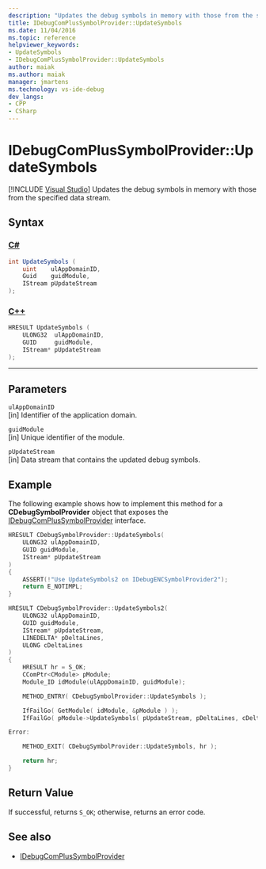 ```yaml
---
description: "Updates the debug symbols in memory with those from the specified data stream."
title: IDebugComPlusSymbolProvider::UpdateSymbols
ms.date: 11/04/2016
ms.topic: reference
helpviewer_keywords:
- UpdateSymbols
- IDebugComPlusSymbolProvider::UpdateSymbols
author: maiak
ms.author: maiak
manager: jmartens
ms.technology: vs-ide-debug
dev_langs:
- CPP
- CSharp
---
```

# IDebugComPlusSymbolProvider::UpdateSymbols

 [!INCLUDE [Visual Studio](~/includes/applies-to-version/vs-windows-only.md)]
Updates the debug symbols in memory with those from the specified data stream.

## Syntax

### [C#](#tab/csharp)
```csharp
int UpdateSymbols (
    uint    ulAppDomainID,
    Guid    guidModule,
    IStream pUpdateStream
);
```
### [C++](#tab/cpp)
```cpp
HRESULT UpdateSymbols (
    ULONG32  ulAppDomainID,
    GUID     guidModule,
    IStream* pUpdateStream
);
```
---

## Parameters
`ulAppDomainID`\
[in] Identifier of the application domain.

`guidModule`\
[in] Unique identifier of the module.

`pUpdateStream`\
[in] Data stream that contains the updated debug symbols.

## Example
The following example shows how to implement this method for a **CDebugSymbolProvider** object that exposes the [IDebugComPlusSymbolProvider](../../../extensibility/debugger/reference/idebugcomplussymbolprovider.md) interface.

```cpp
HRESULT CDebugSymbolProvider::UpdateSymbols(
    ULONG32 ulAppDomainID,
    GUID guidModule,
    IStream* pUpdateStream
)
{
    ASSERT(!"Use UpdateSymbols2 on IDebugENCSymbolProvider2");
    return E_NOTIMPL;
}

HRESULT CDebugSymbolProvider::UpdateSymbols2(
    ULONG32 ulAppDomainID,
    GUID guidModule,
    IStream* pUpdateStream,
    LINEDELTA* pDeltaLines,
    ULONG cDeltaLines
)
{
    HRESULT hr = S_OK;
    CComPtr<CModule> pModule;
    Module_ID idModule(ulAppDomainID, guidModule);

    METHOD_ENTRY( CDebugSymbolProvider::UpdateSymbols );

    IfFailGo( GetModule( idModule, &pModule ) );
    IfFailGo( pModule->UpdateSymbols( pUpdateStream, pDeltaLines, cDeltaLines ) );

Error:

    METHOD_EXIT( CDebugSymbolProvider::UpdateSymbols, hr );

    return hr;
}
```

## Return Value
If successful, returns `S_OK`; otherwise, returns an error code.

## See also
- [IDebugComPlusSymbolProvider](../../../extensibility/debugger/reference/idebugcomplussymbolprovider.md)
